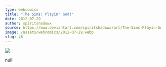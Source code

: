 ```yaml
---
type: webcomics
title: "The Sims: Playin' God!"
date: 2012-07-29
author: spiritshadowx
source: https://www.deviantart.com/spiritshadowx/art/The-Sims-Playin-God-317669181
image: /assets/webcomics/2012-07-29.webp
slug: 46
---
```


![](/assets/webcomics/2012-07-29.webp)

null
